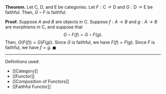 **Theorem.** Let $\mathsf{C}$, $\mathsf{D}$, and $\mathsf{E}$ be categories. Let $F:\mathsf{C}\to \mathsf{D}$ and $G:\mathsf{D}\to \mathsf{E}$ be faithful. Then, $G\circ F$ is faithful.

**Proof.** Suppose $A$ and $B$ are objects in $\mathsf{C}$. Suppose $f:A\to B$ and $g:A\to B$ are morphisms in $\mathsf{C}$, and suppose that $$G\circ F(f)=G\circ F(g).$$Then, $G(F(f))=G(F(g))$. Since $G$ is faithful, we have $F(f)=F(g)$. Since $F$ is faithful, we have $f=g$. $\blacksquare$
***
Definitions used:
- [[Category]]
- [[Functor]]
- [[Composition of Functors]]
- [[Faithful Functor]]